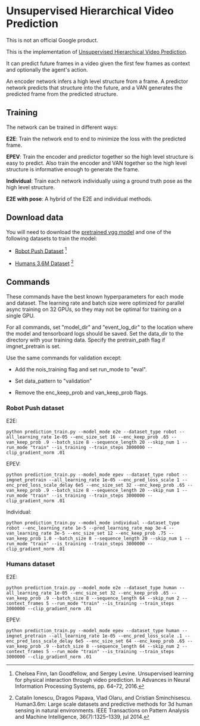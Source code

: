 # Unsupervised Hierarchical Video Prediction

This is not an official Google product.

This is the implementation of [Unsupervised Hierarchical Video
Prediction](https://openreview.net/pdf?id=rkmtTJZCb).

It can predict future frames in a video given the first few frames as context
and optionally the agent's action.

An encoder network infers a high level structure from a frame. A predictor
network predicts that structure into the future, and a VAN generates the
predicted frame from the predicted structure.

## Training

The network can be trained in different ways:

__E2E__: Train the network end to end to minimize the loss with the predicted
frame.

__EPEV__: Train the encoder and predictor together so the high level structure
is easy to predict. Also train the encoder and VAN together so the high level
structure is informative enough to generate the frame.

__Individual__: Train each network individually using a ground truth pose as the
high level structure.

__E2E with pose__: A hybrid of the E2E and individual methods.

## Download data

You will need to download the [pretrained vgg
model](https://storage.googleapis.com/unsupervised-hierarch-video-data/data-1-11-18/vgg_16.ckpt)
and one of the following datasets to train the model:

*   [Robot Push
    Dataset](https://storage.googleapis.com/unsupervised-hierarch-video-data/data-1-11-18/robot.tar.gz)
    [^1]

*   [Humans 3.6M
    Dataset](https://storage.googleapis.com/unsupervised-hierarch-video-data/data-1-11-18/humans.tar.gz)
    [^2]

## Commands

These commands have the best known hyperparameters for each mode and dataset.
The learning rate and batch size were optimized for parallel async training on
32 GPUs, so they may not be optimal for training on a single GPU.

For all commands, set "model_dir" and "event_log_dir" to the location where the
model and tensorboard logs should be saved. Set the data_dir to the directory
with your training data. Specify the pretrain_path flag if imgnet_pretrain is
set.

Use the same commands for validation except:

*   Add the nois_training flag and set run_mode to "eval".

*   Set data_pattern to "validation"

*   Remove the enc_keep_prob and van_keep_prob flags.

### Robot Push dataset

E2E:

`python prediction_train.py --model_mode e2e --dataset_type robot
--all_learning_rate 1e-05 --enc_size_set 16 --enc_keep_prob .65 --van_keep_prob
.9 --batch_size 8 --sequence_length 20 --skip_num 1 --run_mode "train"
--is_training --train_steps 3000000 --clip_gradient_norm .01`

EPEV:

`python prediction_train.py --model_mode epev --dataset_type robot
--imgnet_pretrain --all_learning_rate 1e-05 --enc_pred_loss_scale 1
--enc_pred_loss_scale_delay 6e5 --enc_size_set 32 --enc_keep_prob .65
--van_keep_prob .9 --batch_size 8 --sequence_length 20 --skip_num 1 --run_mode
"train" --is_training --train_steps 3000000 --clip_gradient_norm .01`

Individual:

`python prediction_train.py --model_mode individual --dataset_type robot
--enc_learning_rate 1e-5 --pred_learning_rate_map 3e-4 --van_learning_rate 3e-5
--enc_size_set 12 --enc_keep_prob .75 --van_keep_prob 1.0 --batch_size 8
--sequence_length 20 --skip_num 1 --run_mode "train" --is_training --train_steps
3000000 --clip_gradient_norm .01`

### Humans dataset

E2E:

`python prediction_train.py --model_mode e2e --dataset_type human
--all_learning_rate 1e-05 --enc_size_set 32 --enc_keep_prob .65 --van_keep_prob
.9 --batch_size 8 --sequence_length 64 --skip_num 2 --context_frames 5
--run_mode "train" --is_training --train_steps 3000000 --clip_gradient_norm .01`

EPEV:

`python prediction_train.py --model_mode epev --dataset_type human
--imgnet_pretrain --all_learning_rate 1e-05 --enc_pred_loss_scale .1
--enc_pred_loss_scale_delay 6e5 --enc_size_set 64 --enc_keep_prob .65
--van_keep_prob .9 --batch_size 8 --sequence_length 64 --skip_num 2
--context_frames 5 --run_mode "train" --is_training --train_steps 3000000
--clip_gradient_norm .01`

[^1]: Chelsea Finn, Ian Goodfellow, and Sergey Levine. Unsupervised learning for
    physical interaction through video prediction. In Advances in Neural
    Information Processing Systems, pp. 64–72, 2016.
[^2]: Catalin Ionescu, Dragos Papava, Vlad Olaru, and Cristian Sminchisescu.
    Human3.6m: Large scale datasets and predictive methods for 3d human
    sensing in natural environments. IEEE Transactions on Pattern Analysis and
    Machine Intelligence, 36(7):1325–1339, jul 2014.
